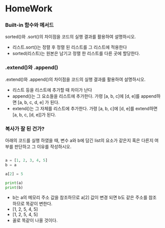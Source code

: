 # HomeWork

### Built-in 함수와 메서드
sorted()와 .sort()의 차이점을 코드의 실행 결과를 활용하여 설명하시오.

- 리스트.sort()는 정렬 후 정렬 된 리스트를 그 리스트에 적용한다
- sorted(리스트)는 원본은 남기고 정렬 한 리스트를 다른 곳에 할당한다.



### .extend()와 .append()
.extend()와 .append()의 차이점을 코드의 실행 결과를 활용하여 설명하시오.


- 리스트 등을 리스트에 추가할 때 차이가 난다
- append()는 그 요소들을 리스트에 추가한다. 가령 [a, b, c]에 [d, e]를 append하면 [a, b, c, d, e] 가 된다.
- extend()는 그 자체를 리스트에 추가한다. 가령 [a, b, c]에 [d, e]를 extend하면 [a, b, c, [d, e]]가 된다.



### 복사가 잘 된 건가?
아래의 코드를 실행 하였을 때, 변수 a와 b에 담긴 list의 요소가 같은지 혹은 다른지 여부를 판단하고 그 이유를 작성하시오.

```python

a = [1, 2, 3, 4, 5]
b = a

a[2] = 5

print(a)
print(b)

```

- b는 a의 메모리 주소 값을 참조하므로 a[2] 값이 변경 되면 b도 같은 주소를 참조 하므로 똑같이 변한다.
- [1, 2, 5, 4, 5]
- [1, 2, 5, 4, 5]
- 꼴로 똑같이 나올 것이다.



